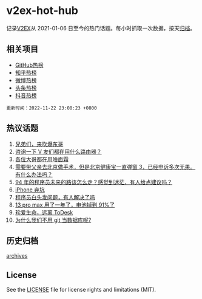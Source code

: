 # v2ex-hot-hub

 记录[V2EX](https://www.v2ex.com/)从 2021-01-06 日至今的热门话题。每小时抓取一次数据，按天[归档](archives)。
 
 ## 相关项目

- [GitHub热榜](https://github.com/lonnyzhang423/github-hot-hub)
- [知乎热榜](https://github.com/lonnyzhang423/zhihu-hot-hub)
- [微博热榜](https://github.com/lonnyzhang423/weibo-hot-hub)
- [头条热榜](https://github.com/lonnyzhang423/toutiao-hot-hub)
- [抖音热榜](https://github.com/lonnyzhang423/douyin-hot-hub)


 `更新时间：2022-11-22 23:08:23 +0800`

## 热议话题

1. [兄弟们，来吹爆东哥](https://www.v2ex.com/t/897106)
1. [咨询一下 V 友们都在用什么路由器？](https://www.v2ex.com/t/896942)
1. [各位大哥都在用啥面霜](https://www.v2ex.com/t/897009)
1. [需要带父亲去北京做手术，但是北京健康宝一直弹窗 3，已经申诉多次无果。有什么办法吗？](https://www.v2ex.com/t/896998)
1. [94 年的程序员未来的路该怎么走？感觉到迷茫，有人给点建议吗？](https://www.v2ex.com/t/897015)
1. [iPhone 弃坑](https://www.v2ex.com/t/897024)
1. [程序员白头发问题，有人解决了吗](https://www.v2ex.com/t/897005)
1. [13 pro max 用了一年了，电池掉到 91%了](https://www.v2ex.com/t/896984)
1. [珍爱生命，远离 ToDesk](https://www.v2ex.com/t/897040)
1. [为什么我们不用 git 当数据库呢?](https://www.v2ex.com/t/897127)

## 历史归档

[archives](archives)

## License

See the [LICENSE](LICENSE) file for license rights and limitations (MIT).
